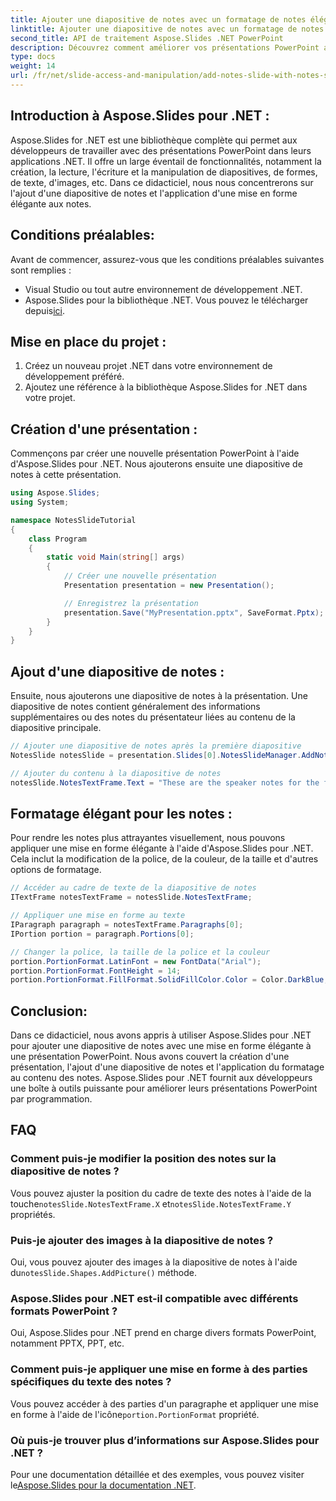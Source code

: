 ```yaml
---
title: Ajouter une diapositive de notes avec un formatage de notes élégant
linktitle: Ajouter une diapositive de notes avec un formatage de notes élégant
second_title: API de traitement Aspose.Slides .NET PowerPoint
description: Découvrez comment améliorer vos présentations PowerPoint avec un formatage de notes élégant à l'aide d'Aspose.Slides pour .NET. Ce guide étape par étape couvre l'ajout d'une diapositive de notes, l'application d'une mise en forme attrayante, et bien plus encore.
type: docs
weight: 14
url: /fr/net/slide-access-and-manipulation/add-notes-slide-with-notes-style/
---
```


## Introduction à Aspose.Slides pour .NET :

Aspose.Slides for .NET est une bibliothèque complète qui permet aux développeurs de travailler avec des présentations PowerPoint dans leurs applications .NET. Il offre un large éventail de fonctionnalités, notamment la création, la lecture, l'écriture et la manipulation de diapositives, de formes, de texte, d'images, etc. Dans ce didacticiel, nous nous concentrerons sur l'ajout d'une diapositive de notes et l'application d'une mise en forme élégante aux notes.

## Conditions préalables:

Avant de commencer, assurez-vous que les conditions préalables suivantes sont remplies :

- Visual Studio ou tout autre environnement de développement .NET.
-  Aspose.Slides pour la bibliothèque .NET. Vous pouvez le télécharger depuis[ici](https://releases.aspose.com/slides/net/).

## Mise en place du projet :

1. Créez un nouveau projet .NET dans votre environnement de développement préféré.
2. Ajoutez une référence à la bibliothèque Aspose.Slides for .NET dans votre projet.

## Création d'une présentation :

Commençons par créer une nouvelle présentation PowerPoint à l'aide d'Aspose.Slides pour .NET. Nous ajouterons ensuite une diapositive de notes à cette présentation.

```csharp
using Aspose.Slides;
using System;

namespace NotesSlideTutorial
{
    class Program
    {
        static void Main(string[] args)
        {
            // Créer une nouvelle présentation
            Presentation presentation = new Presentation();

            // Enregistrez la présentation
            presentation.Save("MyPresentation.pptx", SaveFormat.Pptx);
        }
    }
}
```

## Ajout d'une diapositive de notes :

Ensuite, nous ajouterons une diapositive de notes à la présentation. Une diapositive de notes contient généralement des informations supplémentaires ou des notes du présentateur liées au contenu de la diapositive principale.

```csharp
// Ajouter une diapositive de notes après la première diapositive
NotesSlide notesSlide = presentation.Slides[0].NotesSlideManager.AddNotesSlide();

// Ajouter du contenu à la diapositive de notes
notesSlide.NotesTextFrame.Text = "These are the speaker notes for the first slide.";
```

## Formatage élégant pour les notes :

Pour rendre les notes plus attrayantes visuellement, nous pouvons appliquer une mise en forme élégante à l'aide d'Aspose.Slides pour .NET. Cela inclut la modification de la police, de la couleur, de la taille et d'autres options de formatage.

```csharp
// Accéder au cadre de texte de la diapositive de notes
ITextFrame notesTextFrame = notesSlide.NotesTextFrame;

// Appliquer une mise en forme au texte
IParagraph paragraph = notesTextFrame.Paragraphs[0];
IPortion portion = paragraph.Portions[0];

// Changer la police, la taille de la police et la couleur
portion.PortionFormat.LatinFont = new FontData("Arial");
portion.PortionFormat.FontHeight = 14;
portion.PortionFormat.FillFormat.SolidFillColor.Color = Color.DarkBlue;
```

## Conclusion:

Dans ce didacticiel, nous avons appris à utiliser Aspose.Slides pour .NET pour ajouter une diapositive de notes avec une mise en forme élégante à une présentation PowerPoint. Nous avons couvert la création d'une présentation, l'ajout d'une diapositive de notes et l'application du formatage au contenu des notes. Aspose.Slides pour .NET fournit aux développeurs une boîte à outils puissante pour améliorer leurs présentations PowerPoint par programmation.

## FAQ

### Comment puis-je modifier la position des notes sur la diapositive de notes ?

 Vous pouvez ajuster la position du cadre de texte des notes à l'aide de la touche`notesSlide.NotesTextFrame.X` et`notesSlide.NotesTextFrame.Y` propriétés.

### Puis-je ajouter des images à la diapositive de notes ?

 Oui, vous pouvez ajouter des images à la diapositive de notes à l'aide du`notesSlide.Shapes.AddPicture()` méthode.

### Aspose.Slides pour .NET est-il compatible avec différents formats PowerPoint ?

Oui, Aspose.Slides pour .NET prend en charge divers formats PowerPoint, notamment PPTX, PPT, etc.

### Comment puis-je appliquer une mise en forme à des parties spécifiques du texte des notes ?

 Vous pouvez accéder à des parties d'un paragraphe et appliquer une mise en forme à l'aide de l'icône`portion.PortionFormat` propriété.

### Où puis-je trouver plus d’informations sur Aspose.Slides pour .NET ?

 Pour une documentation détaillée et des exemples, vous pouvez visiter le[Aspose.Slides pour la documentation .NET](https://reference.aspose.com/slides/net/).